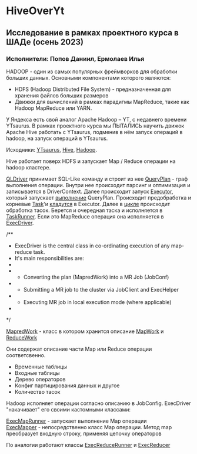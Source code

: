 # HiveOverYt
## Исследование в рамках проектного курса в ШАДе (осень 2023)

### Исполнители: Попов Даниил, Ермолаев Илья
HADOOP - один из самых популярных фреймворков для обработки больших данных. Основными компонентами которого являются:
* HDFS (Hadoop Distributed File System) - предназначенная для хранения файлов больших размеров
* Движки для вычислений в рамках парадигмы MapReduce, такие как Hadoop MapReduce или YARN.

У Яндекса есть свой аналог Apache Hadoop – YT, с недавнего времени YTsaurus. В рамках проектного курса мы ПЫТАЛИСЬ научить движок Apache Hive работать с YTsaurus, подменив в нём запуск операций в hadoop, на запуск операций в YTsaurus.

Исходники:
[YTsaurus](https://github.com/ytsaurus/ytsaurus), [Hive](https://github.com/apache/hive), [Hadoop](https://github.com/apache/hadoop).

Hive работает поверх HDFS и запускает Map / Reduce операции на hadoop кластере.

[QLDriver](https://github.com/apache/hive/blob/aa0237d62099d23bcfadb1ff4c4171a15de25447/ql/src/java/org/apache/hadoop/hive/ql/Driver.java#L141) принимает SQL-Like команду и строит из нее [QueryPlan](https://github.com/apache/hive/blob/aa0237d62099d23bcfadb1ff4c4171a15de25447/ql/src/java/org/apache/hadoop/hive/ql/Driver.java#L519) - граф выполнения операции. Внутри нее  происходит парсинг и оптимизация и записывается в DriverContext.
Далее происходит запуск [Executor](https://github.com/apache/hive/blob/aa0237d62099d23bcfadb1ff4c4171a15de25447/ql/src/java/org/apache/hadoop/hive/ql/Driver.java#L363), который запускает [выполнение](https://github.com/apache/hive/blob/master/ql/src/java/org/apache/hadoop/hive/ql/Executor.java#L85) QueryPlan.
Происходит предобработка и корневые [Task](https://github.com/apache/hive/blob/master/ql/src/java/org/apache/hadoop/hive/ql/exec/Task.java#L55)'и [кладутся](https://github.com/apache/hive/blob/master/ql/src/java/org/apache/hadoop/hive/ql/Executor.java#L177) в Executor.
Далее в [цикле](https://github.com/apache/hive/blob/master/ql/src/java/org/apache/hadoop/hive/ql/Executor.java#L243) происходит обработка тасок. 
Берется и очередная таска и исполняется в [TaskRunner](https://github.com/apache/hive/blob/master/ql/src/java/org/apache/hadoop/hive/ql/Executor.java#L346C5-L346C58).
Если это MapReduce операция она исполняется в [ExecDriver](https://github.com/apache/hive/blob/master/ql/src/java/org/apache/hadoop/hive/ql/exec/mr/ExecDriver.java).

/**
 * ExecDriver is the central class in co-ordinating execution of any map-reduce task.
 * It's main responsibilities are:
 *
 * - Converting the plan (MapredWork) into a MR Job (JobConf)
 * - Submitting a MR job to the cluster via JobClient and ExecHelper
 * - Executing MR job in local execution mode (where applicable)
 *
 */

[MapredWork](https://github.com/apache/hive/blob/master/ql/src/java/org/apache/hadoop/hive/ql/plan/MapredWork.java#L36) - класс в котором хранится описание [MapWork](https://github.com/apache/hive/blob/master/ql/src/java/org/apache/hadoop/hive/ql/plan/MapWork.java#L75) и [ReduceWork](https://github.com/apache/hive/blob/master/ql/src/java/org/apache/hadoop/hive/ql/plan/ReduceWork.java#L49)

Они содержат описание части Map или Reduce операции соответсвенно.
* Временные таблицы
* Входные таблицы
* Дерево операторов
* Конфиг партицирования данных и другое
* Количество тасок

Hadoop исполняет операции согласно описанию в JobConfig. ExecDriver "накачивает" его своими кастомными классами:

[ExecMapRunner](https://github.com/apache/hive/blob/master/ql/src/java/org/apache/hadoop/hive/ql/exec/mr/ExecMapRunner.java#L29) - запускает выполнение Map операции </br>
[ExecMapper](https://github.com/apache/hive/blob/master/ql/src/java/org/apache/hadoop/hive/ql/exec/mr/ExecMapper.java#L61) - непосредственно класс Map операции. Метод map преобразует входную строку, применяя цепочку операторов

По аналогии работают классы [ExecReduceRunner]() и [ExecReducer]() 





